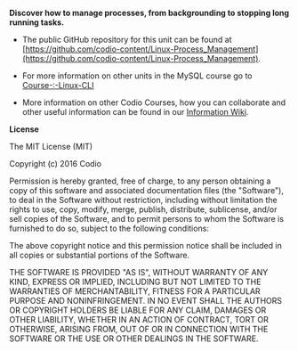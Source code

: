 **Discover how to manage processes, from backgrounding to stopping long running tasks.**


- The public GitHub repository for this unit can be found at [https://github.com/codio-content/Linux-Process_Management](https://github.com/codio-content/Linux-Process_Management).

- For more information on other units in the MySQL course go to [Course-:-Linux-CLI](https://github.com/codio-content/Information/wiki/Course-:-Linux-CLI)

- More information on other Codio Courses, how you can collaborate and other useful information can be found in our [Information Wiki](https://github.com/codio-content/Information/wiki).



**License**

The MIT License (MIT)

Copyright (c) 2016 Codio

Permission is hereby granted, free of charge, to any person obtaining a copy of this software and associated documentation files (the "Software"), to deal in the Software without restriction, including without limitation the rights to use, copy, modify, merge, publish, distribute, sublicense, and/or sell copies of the Software, and to permit persons to whom the Software is furnished to do so, subject to the following conditions:

The above copyright notice and this permission notice shall be included in all copies or substantial portions of the Software.

THE SOFTWARE IS PROVIDED "AS IS", WITHOUT WARRANTY OF ANY KIND, EXPRESS OR IMPLIED, INCLUDING BUT NOT LIMITED TO THE WARRANTIES OF MERCHANTABILITY, FITNESS FOR A PARTICULAR PURPOSE AND NONINFRINGEMENT. IN NO EVENT SHALL THE AUTHORS OR COPYRIGHT HOLDERS BE LIABLE FOR ANY CLAIM, DAMAGES OR OTHER LIABILITY, WHETHER IN AN ACTION OF CONTRACT, TORT OR OTHERWISE, ARISING FROM, OUT OF OR IN CONNECTION WITH THE SOFTWARE OR THE USE OR OTHER DEALINGS IN THE SOFTWARE.
